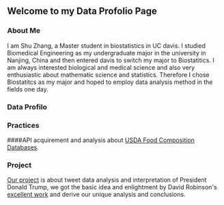 ## Welcome to my Data Profolio Page

### About Me
I am Shu Zhang, a Master student in biostatistics in UC davis. I studied Biomedical Engineering as my undergraduate major in the university in Nanjing, China and then entered davis to switch my major to Biostatitics. I am always interested biological and medical science and also very enthusiastic about mathematic science and statistics. Therefore  I chose Biostatitcs as my major and hoped to employ data analysis method in the fields one day. 

### Data Profilo


### Practices 

####API acquirement and analysis about [USDA Food Composition Databases](https://ndb.nal.usda.gov/ndb/search/list).




####


### Project
[Our project](https://kevinxucong.github.io/141B/) is about tweet data analysis and interpretation of President Donald Trump, we got the basic idea and enlightment by David Robinson's [excellent work](http://varianceexplained.org/r/trump-tweets/) and derive our unique analysis and conclusions.

